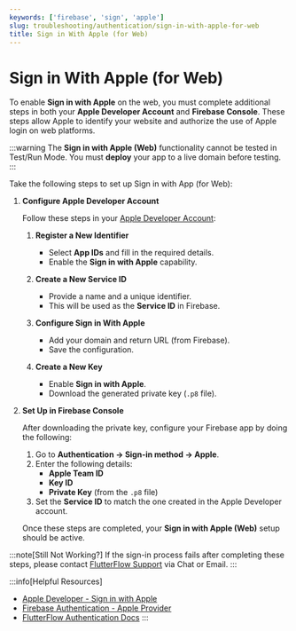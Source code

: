 ```yaml
---
keywords: ['firebase', 'sign', 'apple']
slug: troubleshooting/authentication/sign-in-with-apple-for-web
title: Sign in With Apple (for Web)
---
```


# Sign in With Apple (for Web)

To enable **Sign in with Apple** on the web, you must complete additional steps in both your **Apple Developer Account** and **Firebase Console**. These steps allow Apple to identify your website and authorize the use of Apple login on web platforms.

:::warning
The **Sign in with Apple (Web)** functionality cannot be tested in Test/Run Mode. You must **deploy** your app to a live domain before testing.
:::

Take the following steps to set up Sign in with App (for Web):

1. **Configure Apple Developer Account**

   Follow these steps in your [Apple Developer Account](https://developer.apple.com/account/):

   1. **Register a New Identifier**  
      - Select **App IDs** and fill in the required details.  
      - Enable the **Sign in with Apple** capability.

   2. **Create a New Service ID**  
      - Provide a name and a unique identifier.  
      - This will be used as the **Service ID** in Firebase.

   3. **Configure Sign in With Apple**  
      - Add your domain and return URL (from Firebase).  
      - Save the configuration.

   4. **Create a New Key**  
      - Enable **Sign in with Apple**.  
      - Download the generated private key (`.p8` file).


2. **Set Up in Firebase Console**

   After downloading the private key, configure your Firebase app by doing the following:

      1. Go to **Authentication → Sign-in method → Apple**.
      2. Enter the following details:
         - **Apple Team ID**
         - **Key ID**
         - **Private Key** (from the `.p8` file)
      3. Set the **Service ID** to match the one created in the Apple Developer account.

      Once these steps are completed, your **Sign in with Apple (Web)** setup should be active.

:::note[Still Not Working?]
If the sign-in process fails after completing these steps, please contact [FlutterFlow Support](mailto:support@flutterflow.io) via Chat or Email.
:::


:::info[Helpful Resources]
- [Apple Developer - Sign in with Apple](https://developer.apple.com/sign-in-with-apple/)
- [Firebase Authentication - Apple Provider](https://firebase.google.com/docs/auth/web/apple)
- [FlutterFlow Authentication Docs](https://docs.flutterflow.io/authentication)
:::